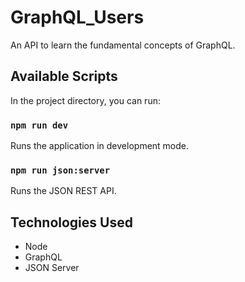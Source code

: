 # GraphQL_Users

An API to learn the fundamental concepts of GraphQL.

## Available Scripts

In the project directory, you can run:

### `npm run dev`

Runs the application in development mode.

### `npm run json:server`

Runs the JSON REST API.

## Technologies Used

- Node
- GraphQL
- JSON Server
